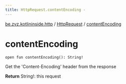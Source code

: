 ```yaml
---
title: HttpRequest.contentEncoding - 
---
```


[be.zvz.kotlininside.http](../index.html) / [HttpRequest](index.html) / [contentEncoding](./content-encoding.html)

# contentEncoding

`open fun contentEncoding(): String!`

Get the 'Content-Encoding' header from the response

**Return**
String!: this request

